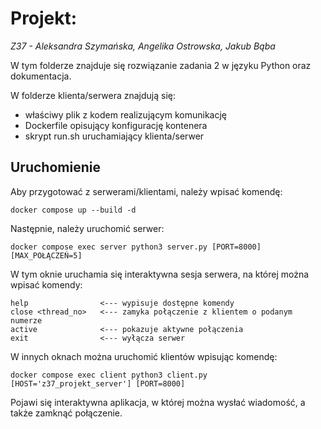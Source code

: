 # Projekt:
*Z37 - Aleksandra Szymańska, Angelika Ostrowska, Jakub Bąba*

W tym folderze znajduje się rozwiązanie zadania 2 w języku Python oraz dokumentacja.

W folderze klienta/serwera znajdują się:
- właściwy plik z kodem realizującym komunikację
- Dockerfile opisujący konfigurację kontenera
- skrypt run.sh uruchamiający klienta/serwer

## Uruchomienie
Aby przygotować z serwerami/klientami, należy wpisać komendę:
```
docker compose up --build -d
```

Następnie, należy uruchomić serwer:
```
docker compose exec server python3 server.py [PORT=8000] [MAX_POŁĄCZEŃ=5]
```
W tym oknie uruchamia się interaktywna sesja serwera, na której można wpisać komendy:
```
help                <--- wypisuje dostępne komendy
close <thread_no>   <--- zamyka połączenie z klientem o podanym numerze
active              <--- pokazuje aktywne połączenia
exit                <--- wyłącza serwer
```

W innych oknach można uruchomić klientów wpisując komendę:
```
docker compose exec client python3 client.py [HOST='z37_projekt_server'] [PORT=8000]
```

Pojawi się interaktywna aplikacja, w której można wysłać wiadomość, a także zamknąć połączenie.